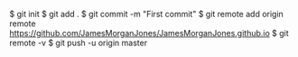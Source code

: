 $ git init
$ git add .
$ git commit -m "First commit"
$ git remote add origin remote <https://github.com/JamesMorganJones/JamesMorganJones.github.io>
$ git remote -v
$ git push -u origin master
